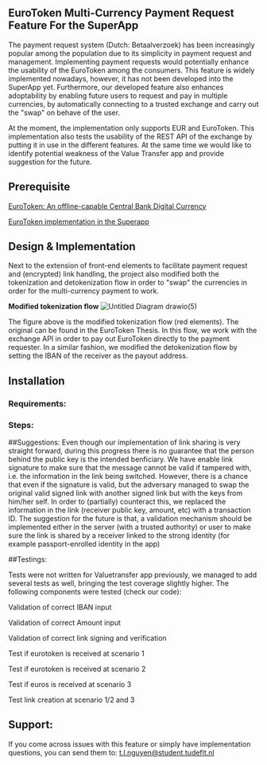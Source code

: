 ## EuroToken Multi-Currency Payment Request Feature For the SuperApp

The payment request system (Dutch: Betaalverzoek) has been increasingly popular among the population due to its simplicity in payment request and management. Implementing payment requests would potentially enhance the usability of the EuroToken among the consumers. This feature is widely implemented nowadays, however, it has not been developed into the SuperApp yet. Furthermore, our developed feature also enhances adoptability by enabling future users to request and pay in multiple currencies, by automatically connecting to a trusted exchange and carry out the "swap" on behave of the user. 

At the moment, the implementation only supports EUR and EuroToken. This implementation also tests the usability of the REST API of the exchange by putting it in use in the different features. At the same time we would like to identify potential weakness of the Value Transfer app and provide suggestion for the future.


## Prerequisite
[EuroToken: An offline-capable Central Bank Digital Currency](https://repository.tudelft.nl/islandora/object/uuid%3A132faae8-6883-454f-a8ce-94735340dce9?collection=education)

[EuroToken implementation in the Superapp](https://github.com/Tribler/trustchain-superapp/tree/master/eurotoken/src/main/java/nl/tudelft/trustchain/eurotoken)

## Design & Implementation
Next to the extension of front-end elements to facilitate payment request and (encrypted) link handling, the project also modified both the tokenization and detokenization flow in order to "swap" the currencies in order for the multi-currency payment to work.

**Modified tokenization flow**
![Untitled Diagram drawio(5)](https://user-images.githubusercontent.com/16018391/161035703-7d97b8a4-fb3f-49a4-8287-2f0711887e2d.png)

The figure above is the modified tokenization flow (red elements). The original can be found in the EuroToken Thesis. In this flow, we work with the exchange API in order to pay out EuroToken directly to the payment requester. In a similar fashion, we modified the detokenization flow by setting the IBAN of the receiver as the payout address.


## Installation
### Requirements:
### Steps:


##Suggestions:
Even though our implementation of link sharing is very straight forward, during this progress there is no guarantee that the person behind the public key is the intended benficiary. We have enable link signature to make sure that the message cannot be valid if tampered with, i.e. the information in the link being switched. However, there is a chance that even if the signature is valid, but the adversary managed to swap the original valid signed link with another signed link but with the keys from him/her self. In order to (partially) counteract this, we replaced the information in the link (receiver public key, amount, etc) with a transaction ID. The suggestion for the future is that, a validation mechanism should be implemented either in the server (with a trusted authority) or user to make sure the link is shared by a receiver linked to the strong identity (for example passport-enrolled identity in the app)


##Testings:

Tests were not written for Valuetransfer app previously, we managed to add several tests as well, bringing the test coverage slightly higher.
The following components were tested (check our code):

Validation of correct IBAN input

Validation of correct Amount input

Validation of correct link signing and verification

Test if eurotoken is received at scenario 1

Test if eurotoken is received at scenario 2

Test if euros is received at scenario 3

Test link creation at scenario 1/2 and 3


## Support:
If you come across issues with this feature or simply have implementation questions, you can send them to:
t.l.nguyen@student.tudeflt.nl

